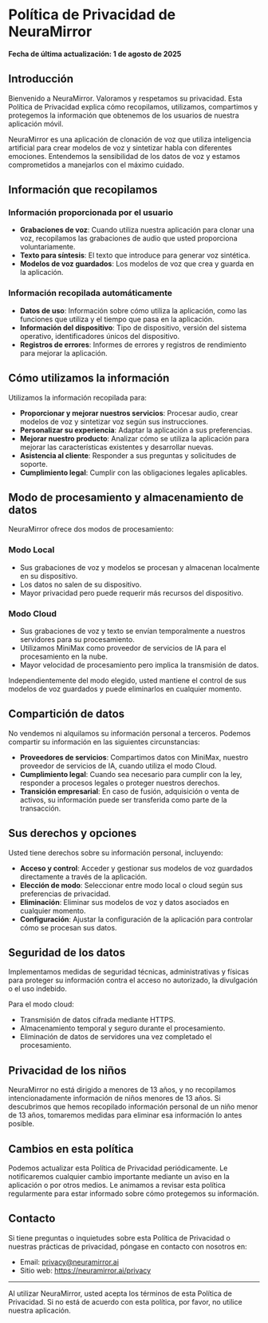 # Política de Privacidad de NeuraMirror

**Fecha de última actualización: 1 de agosto de 2025**

## Introducción

Bienvenido a NeuraMirror. Valoramos y respetamos su privacidad. Esta Política de Privacidad explica cómo recopilamos, utilizamos, compartimos y protegemos la información que obtenemos de los usuarios de nuestra aplicación móvil.

NeuraMirror es una aplicación de clonación de voz que utiliza inteligencia artificial para crear modelos de voz y sintetizar habla con diferentes emociones. Entendemos la sensibilidad de los datos de voz y estamos comprometidos a manejarlos con el máximo cuidado.

## Información que recopilamos

### Información proporcionada por el usuario

- **Grabaciones de voz**: Cuando utiliza nuestra aplicación para clonar una voz, recopilamos las grabaciones de audio que usted proporciona voluntariamente.
- **Texto para síntesis**: El texto que introduce para generar voz sintética.
- **Modelos de voz guardados**: Los modelos de voz que crea y guarda en la aplicación.

### Información recopilada automáticamente

- **Datos de uso**: Información sobre cómo utiliza la aplicación, como las funciones que utiliza y el tiempo que pasa en la aplicación.
- **Información del dispositivo**: Tipo de dispositivo, versión del sistema operativo, identificadores únicos del dispositivo.
- **Registros de errores**: Informes de errores y registros de rendimiento para mejorar la aplicación.

## Cómo utilizamos la información

Utilizamos la información recopilada para:

- **Proporcionar y mejorar nuestros servicios**: Procesar audio, crear modelos de voz y sintetizar voz según sus instrucciones.
- **Personalizar su experiencia**: Adaptar la aplicación a sus preferencias.
- **Mejorar nuestro producto**: Analizar cómo se utiliza la aplicación para mejorar las características existentes y desarrollar nuevas.
- **Asistencia al cliente**: Responder a sus preguntas y solicitudes de soporte.
- **Cumplimiento legal**: Cumplir con las obligaciones legales aplicables.

## Modo de procesamiento y almacenamiento de datos

NeuraMirror ofrece dos modos de procesamiento:

### Modo Local
- Sus grabaciones de voz y modelos se procesan y almacenan localmente en su dispositivo.
- Los datos no salen de su dispositivo.
- Mayor privacidad pero puede requerir más recursos del dispositivo.

### Modo Cloud
- Sus grabaciones de voz y texto se envían temporalmente a nuestros servidores para su procesamiento.
- Utilizamos MiniMax como proveedor de servicios de IA para el procesamiento en la nube.
- Mayor velocidad de procesamiento pero implica la transmisión de datos.

Independientemente del modo elegido, usted mantiene el control de sus modelos de voz guardados y puede eliminarlos en cualquier momento.

## Compartición de datos

No vendemos ni alquilamos su información personal a terceros. Podemos compartir su información en las siguientes circunstancias:

- **Proveedores de servicios**: Compartimos datos con MiniMax, nuestro proveedor de servicios de IA, cuando utiliza el modo Cloud.
- **Cumplimiento legal**: Cuando sea necesario para cumplir con la ley, responder a procesos legales o proteger nuestros derechos.
- **Transición empresarial**: En caso de fusión, adquisición o venta de activos, su información puede ser transferida como parte de la transacción.

## Sus derechos y opciones

Usted tiene derechos sobre su información personal, incluyendo:

- **Acceso y control**: Acceder y gestionar sus modelos de voz guardados directamente a través de la aplicación.
- **Elección de modo**: Seleccionar entre modo local o cloud según sus preferencias de privacidad.
- **Eliminación**: Eliminar sus modelos de voz y datos asociados en cualquier momento.
- **Configuración**: Ajustar la configuración de la aplicación para controlar cómo se procesan sus datos.

## Seguridad de los datos

Implementamos medidas de seguridad técnicas, administrativas y físicas para proteger su información contra el acceso no autorizado, la divulgación o el uso indebido.

Para el modo cloud:
- Transmisión de datos cifrada mediante HTTPS.
- Almacenamiento temporal y seguro durante el procesamiento.
- Eliminación de datos de servidores una vez completado el procesamiento.

## Privacidad de los niños

NeuraMirror no está dirigido a menores de 13 años, y no recopilamos intencionadamente información de niños menores de 13 años. Si descubrimos que hemos recopilado información personal de un niño menor de 13 años, tomaremos medidas para eliminar esa información lo antes posible.

## Cambios en esta política

Podemos actualizar esta Política de Privacidad periódicamente. Le notificaremos cualquier cambio importante mediante un aviso en la aplicación o por otros medios. Le animamos a revisar esta política regularmente para estar informado sobre cómo protegemos su información.

## Contacto

Si tiene preguntas o inquietudes sobre esta Política de Privacidad o nuestras prácticas de privacidad, póngase en contacto con nosotros en:

- Email: privacy@neuramirror.ai
- Sitio web: https://neuramirror.ai/privacy

---

Al utilizar NeuraMirror, usted acepta los términos de esta Política de Privacidad. Si no está de acuerdo con esta política, por favor, no utilice nuestra aplicación.

